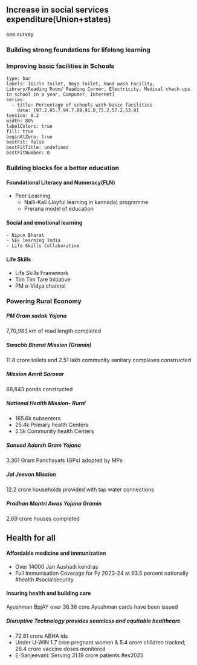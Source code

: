 ## Increase in social services expenditure(Union+states)
see survey
### Building strong foundations for lifelong learning
### Improving basic facilities in Schools
```chart
type: bar
labels: [Girls Toilet, Boys Toilet, Hand wash Facility, Library/Reading Room/ Reading Corner, Electricity, Medical check-ups in school in a year, Computer, Internet]
series:
  - title: Percentage of schools with basic facilities
    data: [97.2,95.7,94.7,89,91.8,75.2,57.2,53.9]
tension: 0.2
width: 80%
labelColors: true
fill: true
beginAtZero: true
bestFit: false
bestFitTitle: undefined
bestFitNumber: 0
```
### Building blocks for a better education
#### Foundational Literacy and Numeracy(FLN)
- Peer Learning
	- Nalli-Kali (Joyful learning in kannada) programme
	- Prerana model of education
#### Social and emotional learning
	- Nipun Bharat
	- SEE learning India
	- Life Skills Collaborative
#### Life Skills
- Life Skills Framework
- Tim Tim Tare Initiative
- PM e-Vidya channel

### Powering Rural Economy
##### PM Gram sadak Yojana
7,70,983 km of road length completed
##### Swachh Bharat Mission (Gramin)
11.8 crore toilets and 2.51 lakh community sanitary complexes constructed
##### Mission Amrit Sarovar
68,843 ponds constructed

##### National Health Mission- Rural
- 165.6k subsenters
- 25.4k Primary health Centers
- 5.5k Community health Centers
##### Sansad Adarsh Gram Yojana 
3,361 Gram Panchayats (GPs) adopted by MPs
##### Jal Jeevan Mission
12.2 crore households provided with tap water connections

##### Pradhan Mantri Awas Yojana Gramin
2.69 crore houses completed


## Health for all
#### Affordable medicine and immunization
- Over 14000 Jan Aushadi kendras
- Full Immunisation Coverage for Fy 2023-24 at 93.5 percent nationally
#health #socialsecurity 
#### Insuring health and building care
Ayushman BpjAY over 36.36 core Ayushman cards have been issued

##### Disruptive Technology provides seamless and equitable healthcare
- 72.81 crore ABHA ids
- Under U-WIN 1.7 croe pregnant women & 5.4 crore children tracked; 26.4 crore vaccine doses monitored
- E-Sanjeevani: Serving 31.19 crore patients
#es2025

